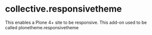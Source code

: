 collective.responsivetheme
==========================

This enables a Plone 4+ site to be responsive. This add-on used to be called plonetheme.responsivetheme